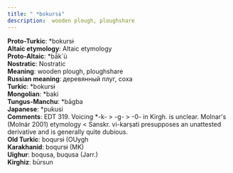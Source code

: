 ```yaml
---
title: " *bokursɨ"
description:  wooden plough, ploughshare
---
```


<strong>Proto-Turkic</strong>:  *bokursɨ<br>
<strong>Altaic etymology</strong>:  Altaic etymology<br>
<strong> Proto-Altaic</strong>:  *bā̀k`ù<br>
<strong>Nostratic</strong>:  Nostratic<br>
<strong>Meaning</strong>:  wooden plough, ploughshare<br>
<strong>Russian meaning</strong>:  деревянный плуг, соха<br>
<strong>Turkic</strong>:  *bokursɨ<br>
<strong>Mongolian</strong>:  *baki<br>
<strong>Tungus-Manchu</strong>:  *bāgba<br>
<strong>Japanese</strong>:  *pukusi<br>
<strong>Comments</strong>:  EDT 319. Voicing *-k- > -g- > -0- in Kirgh. is unclear. Molnar's (Molnár 2001) etymology < Sanskr. vi-karṣati presupposes an unattested derivative and is generally quite dubious.<br>
<strong>Old Turkic</strong>:  boqursɨ (OUygh<br>
<strong>Karakhanid</strong>:  boqursɨ (MK)<br>
<strong>Uighur</strong>:  boqusa, buqusa (Jarr.)<br>
<strong>Kirghiz</strong>:  būrsun<br>


